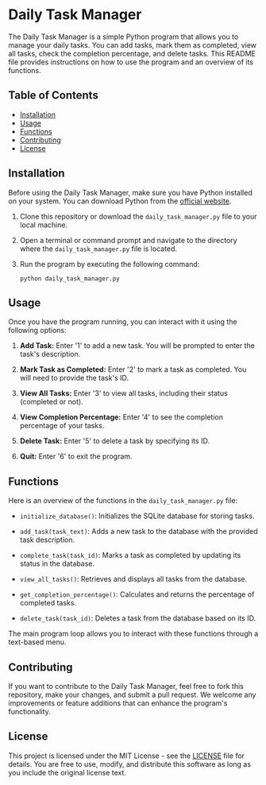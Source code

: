 # Daily Task Manager

The Daily Task Manager is a simple Python program that allows you to manage your daily tasks. You can add tasks, mark them as completed, view all tasks, check the completion percentage, and delete tasks. This README file provides instructions on how to use the program and an overview of its functions.

## Table of Contents

- [Installation](#installation)
- [Usage](#usage)
- [Functions](#functions)
- [Contributing](#contributing)
- [License](#license)

## Installation

Before using the Daily Task Manager, make sure you have Python installed on your system. You can download Python from the [official website](https://www.python.org/downloads/).

1. Clone this repository or download the `daily_task_manager.py` file to your local machine.

2. Open a terminal or command prompt and navigate to the directory where the `daily_task_manager.py` file is located.

3. Run the program by executing the following command:

   ```
   python daily_task_manager.py
   ```

## Usage

Once you have the program running, you can interact with it using the following options:

1. **Add Task:** Enter '1' to add a new task. You will be prompted to enter the task's description.

2. **Mark Task as Completed:** Enter '2' to mark a task as completed. You will need to provide the task's ID.

3. **View All Tasks:** Enter '3' to view all tasks, including their status (completed or not).

4. **View Completion Percentage:** Enter '4' to see the completion percentage of your tasks.

5. **Delete Task:** Enter '5' to delete a task by specifying its ID.

6. **Quit:** Enter '6' to exit the program.

## Functions

Here is an overview of the functions in the `daily_task_manager.py` file:

- `initialize_database()`: Initializes the SQLite database for storing tasks.

- `add_task(task_text)`: Adds a new task to the database with the provided task description.

- `complete_task(task_id)`: Marks a task as completed by updating its status in the database.

- `view_all_tasks()`: Retrieves and displays all tasks from the database.

- `get_completion_percentage()`: Calculates and returns the percentage of completed tasks.

- `delete_task(task_id)`: Deletes a task from the database based on its ID.

The main program loop allows you to interact with these functions through a text-based menu.

## Contributing

If you want to contribute to the Daily Task Manager, feel free to fork this repository, make your changes, and submit a pull request. We welcome any improvements or feature additions that can enhance the program's functionality.

## License

This project is licensed under the MIT License - see the [LICENSE](LICENSE) file for details. You are free to use, modify, and distribute this software as long as you include the original license text.
